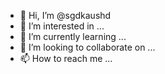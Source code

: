 - 👋 Hi, I’m @sgdkaushd
- 👀 I’m interested in ...
- 🌱 I’m currently learning ...
- 💞️ I’m looking to collaborate on ...
- 📫 How to reach me ...

<!---
sgdkaushd/sgdkaushd is a ✨ special ✨ repository because its `README.md` (this file) appears on your GitHub profile.
You can click the Preview link to take a look at your changes.
--->
